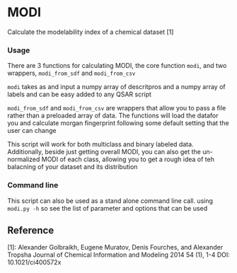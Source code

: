 # MODI
Calculate the modelability index of a chemical dataset [1]

### Usage
There are 3 functions for calculating MODI, the core function `modi`, and two wrappers, `modi_from_sdf` and `modi_from_csv`

`modi` takes as and input a numpy array of descritpros and a numpy array of labels and can be easy added to any QSAR script

`modi_from_sdf` and `modi_from_csv` are wrappers that allow you to pass a file rather than a preloaded array of data. The functions will load the datafor you and calculate morgan fingerprint following some default setting that the user can change

This script will work for both multiclass and binary labeled data. Additionally, beside just getting overall MODI, you can also get the un-normalized MODI of each class, allowing you to get a rough idea of teh balacning of your dataset and its distribution

### Command line
This script can also be used as a stand alone command line call. using `modi.py -h` so see the list of parameter and options that can be used

## Reference
[1]: Alexander Golbraikh, Eugene Muratov, Denis Fourches, and Alexander Tropsha
Journal of Chemical Information and Modeling 2014 54 (1), 1-4
DOI: 10.1021/ci400572x
